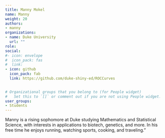 ```yaml
---
title: Manny Mokel
name: Manny
weight: 20
authors: 
- manny
organizations:
- name: Duke University
  url: ""
role: 
social:
#- icon: envelope
#  icon_pack: fas
#  link: 
- icon: github
  icon_pack: fab
  link: https://github.com/duke-shiny-ed/ROCCurves

  
# Organizational groups that you belong to (for People widget)
#   Set this to `[]` or comment out if you are not using People widget.  
user_groups:
- Students
---
```


Manny is a rising sophomore at Duke studying Mathematics and Statistical Science, with interests in applications to biotech, genetics, and more. In his free time he enjoys running, watching sports, cooking, and traveling.”
